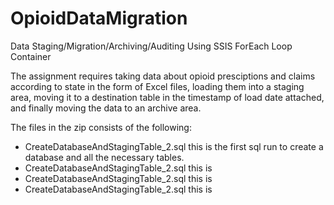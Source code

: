 # OpioidDataMigration
Data Staging/Migration/Archiving/Auditing Using SSIS ForEach Loop Container

The assignment requires taking data about opioid presciptions and claims according to state in the form of Excel files, loading them into a staging area, moving it to a destination table in the timestamp of load date attached, and finally moving the data to an archive area.

The files in the zip consists of the following:

- CreateDatabaseAndStagingTable_2.sql
this is the first sql run to create a database and all the necessary tables.
- CreateDatabaseAndStagingTable_2.sql
this is
- CreateDatabaseAndStagingTable_2.sql
this is
- CreateDatabaseAndStagingTable_2.sql
this is
